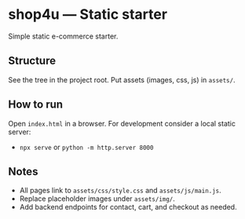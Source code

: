 # shop4u — Static starter

Simple static e-commerce starter.

## Structure
See the tree in the project root. Put assets (images, css, js) in `assets/`.

## How to run
Open `index.html` in a browser. For development consider a local static server:
- `npx serve` or `python -m http.server 8000`

## Notes
- All pages link to `assets/css/style.css` and `assets/js/main.js`.
- Replace placeholder images under `assets/img/`.
- Add backend endpoints for contact, cart, and checkout as needed.
